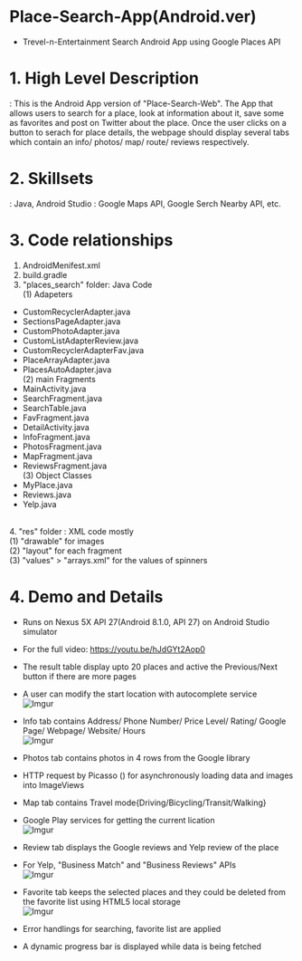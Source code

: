 # Place-Search-App(Android.ver)
- Trevel-n-Entertainment Search Android App using Google Places API

# 1. High Level Description
: This is the Android App version of "Place-Search-Web". 
The App that allows users to search for a place, look at information about it, save some as favorites and post on Twitter about the place. Once the user clicks on a button to serach for place details, the webpage should display several tabs which contain an info/ photos/ map/ route/ reviews respectively.

# 2. Skillsets
: Java, Android Studio
: Google Maps API, Google Serch Nearby API, etc.
   
# 3. Code relationships
1. AndroidMenifest.xml
2. build.gradle
3. "places_search" folder: Java Code<br />
(1) Adapeters<br />
- CustomRecyclerAdapter.java<br />
- SectionsPageAdapter.java<br />
- CustomPhotoAdapter.java<br />
- CustomListAdapterReview.java<br />
- CustomRecyclerAdapterFav.java<br />
- PlaceArrayAdapter.java<br />
- PlacesAutoAdapter.java<br />
(2) main Fragments<br />
- MainActivity.java<br />
- SearchFragment.java<br />
- SearchTable.java<br />
- FavFragment.java<br />
- DetailActivity.java<br />
- InfoFragment.java<br />
- PhotosFragment.java<br />
- MapFragment.java<br />
- ReviewsFragment.java<br />
(3) Object Classes<br />
- MyPlace.java<br />
- Reviews.java<br />
- Yelp.java<br />
<br />
4. "res" folder : XML code mostly <br />
(1) "drawable" for images<br />
(2) "layout" for each fragment<br />
(3) "values" > "arrays.xml" for the values of spinners <br />

# 4. Demo and Details
- Runs on Nexus 5X API 27(Android 8.1.0, API 27) on Android Studio simulator
- For the full video: https://youtu.be/hJdGYt2Aop0

- The result table display upto 20 places and active the Previous/Next button if there are more pages
- A user can modify the start location with autocomplete service <br />
![Imgur](https://i.imgur.com/PMDuKDd.gif)

- Info tab contains Address/ Phone Number/ Price Level/ Rating/ Google Page/ Webpage/ Website/ Hours <br />
![Imgur](https://i.imgur.com/q3p2zmr.gif)

- Photos tab contains photos in 4 rows from the Google library
- HTTP request by Picasso () for asynchronously loading data and images into ImageViews
- Map tab contains Travel mode{Driving/Bicycling/Transit/Walking}
- Google Play services for getting the current lication <br />
![Imgur](https://i.imgur.com/7YePqO9.gif)

- Review tab displays the Google reviews and Yelp review of the place
- For Yelp, "Business Match" and "Business Reviews" APIs <br />
![Imgur](https://i.imgur.com/GVf3a72.gif)

- Favorite tab keeps the selected places and they could be deleted from the favorite list using HTML5 local storage <br />
![Imgur](https://i.imgur.com/FvdFzrt.gif)

- Error handlings for searching, favorite list are applied
- A dynamic progress bar is displayed while data is being fetched

